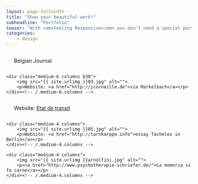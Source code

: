 ```yaml
---
layout: page-fullwidth
title: "Show your beautiful work!"
subheadline: "Portfolio"
teaser: "With <em>Feeling Responsive</em> you don't need a special portfolio template. Just check out the great possibilities of the <a href='http://foundation.zurb.com/docs/components/grid.html'>foundation grid</a> and experiment with it."
categories:
    - design
---
```

<!--more-->

<div class="row t60">
    <div class="medium-6 columns b30">
        <img src="{{ site.urlimg }}01.jpg" alt="">
        <p> Belgian Journal</p>
    </div><!-- /.medium-6.columns -->

    <div class="medium-6 columns b30">
        <img src="{{ site.urlimg }}03.jpg" alt="">
        <p>Website: <a href="http://jcorneille.de">via Markelbach</a></p>
    </div><!-- /.medium-6.columns -->
</div><!-- /.row -->


<div class="row t30">
    <div class="medium-4 columns">
        <img src="{{ site.urlimg }}02.jpg" alt="">
        <p>Website: <a href="http://stilwandel-koeln.de">Etat de transit</a></p>
    </div><!-- /.medium-4.columns -->

    <div class="medium-4 columns">
        <img src="{{ site.urlimg }}05.jpg" alt="">
        <p>Website: <a href="http://tarnkarppe.info">essay Tacheles in Berlin</a></p>
    </div><!-- /.medium-4.columns -->

    <div class="medium-4 columns">
        <img src="{{ site.urlimg }}arnolfini.jpg" alt="">
        <p><a href="http://www.psychotherapie-schriefer.de/">La memoria si fa carne</a></p>
    </div><!-- /.medium-4.columns -->
</div><!-- /.row -->

